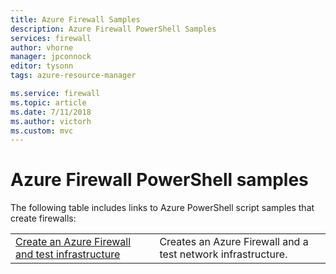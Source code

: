 ```yaml
---
title: Azure Firewall Samples
description: Azure Firewall PowerShell Samples
services: firewall
author: vhorne
manager: jpconnock
editor: tysonn
tags: azure-resource-manager

ms.service: firewall
ms.topic: article
ms.date: 7/11/2018
ms.author: victorh
ms.custom: mvc
---
```

# Azure Firewall PowerShell samples

The following table includes links to Azure PowerShell script samples that create firewalls:


| | |
|----|----|
|[Create an Azure Firewall and test infrastructure](scripts/create-firewall-test.md)|Creates an Azure Firewall and a test network infrastructure.|





